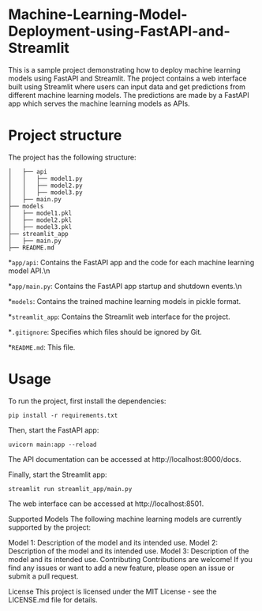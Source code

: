 # Machine-Learning-Model-Deployment-using-FastAPI-and-Streamlit

This is a sample project demonstrating how to deploy machine learning models using FastAPI and Streamlit. The project contains a web interface built using Streamlit where users can input data and get predictions from different machine learning models. The predictions are made by a FastAPI app which serves the machine learning models as APIs.

# Project structure
The project has the following structure:

```├── app 
│   ├── api 
│   │   ├── model1.py 
│   │   ├── model2.py 
│   │   ├── model3.py 
│   ├── main.py 
├── models 
│   ├── model1.pkl 
│   ├── model2.pkl 
│   ├── model3.pkl 
├── streamlit_app 
│   ├── main.py 
├── README.md 
 ```

*`app/api`: Contains the FastAPI app and the code for each machine learning model API.\n

*`app/main.py`: Contains the FastAPI app startup and shutdown events.\n

*`models`: Contains the trained machine learning models in pickle format.

*`streamlit_app`: Contains the Streamlit web interface for the project.

*`.gitignore`: Specifies which files should be ignored by Git.

*`README.md`: This file.


# Usage

To run the project, first install the dependencies:

```pip install -r requirements.txt```

Then, start the FastAPI app:

```cd app
uvicorn main:app --reload
```

The API documentation can be accessed at http://localhost:8000/docs.

Finally, start the Streamlit app:

```streamlit run streamlit_app/main.py```


The web interface can be accessed at http://localhost:8501.

Supported Models
The following machine learning models are currently supported by the project:

Model 1: Description of the model and its intended use.
Model 2: Description of the model and its intended use.
Model 3: Description of the model and its intended use.
Contributing
Contributions are welcome! If you find any issues or want to add a new feature, please open an issue or submit a pull request.

License
This project is licensed under the MIT License - see the LICENSE.md file for details.
